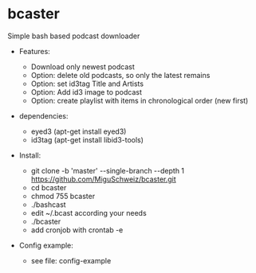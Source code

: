 # bcaster
Simple bash based podcast downloader

* Features:
	* Download only newest podcast
	* Option: delete old podcasts, so only the latest remains
	* Option: set id3tag Title and Artists
	* Option: Add id3 image to podcast
	* Option: create playlist with items in chronological order (new first)

* dependencies:
	* eyed3 (apt-get install eyed3)
	* id3tag (apt-get install libid3-tools)


* Install:
	* git clone -b 'master' --single-branch --depth 1 https://github.com/MiguSchweiz/bcaster.git
	* cd bcaster
	* chmod 755 bcaster
	* ./bashcast
	* edit ~/.bcast according your needs
	* ./bcaster
	* add cronjob with crontab -e

* Config example:
	* see file: config-example
